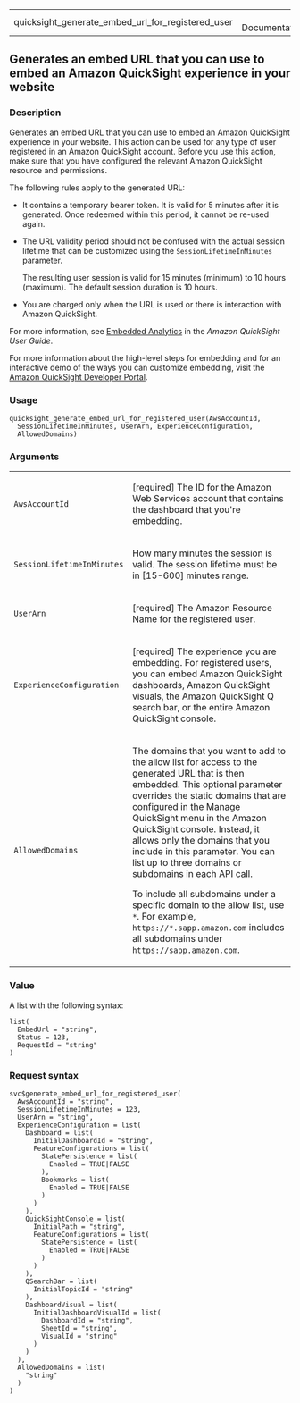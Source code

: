 <table style="width: 100%;">
<tbody>
<tr class="odd">
<td>quicksight_generate_embed_url_for_registered_user</td>
<td style="text-align: right;">R Documentation</td>
</tr>
</tbody>
</table>

## Generates an embed URL that you can use to embed an Amazon QuickSight experience in your website

### Description

Generates an embed URL that you can use to embed an Amazon QuickSight
experience in your website. This action can be used for any type of user
registered in an Amazon QuickSight account. Before you use this action,
make sure that you have configured the relevant Amazon QuickSight
resource and permissions.

The following rules apply to the generated URL:

-   It contains a temporary bearer token. It is valid for 5 minutes
    after it is generated. Once redeemed within this period, it cannot
    be re-used again.

-   The URL validity period should not be confused with the actual
    session lifetime that can be customized using the
    `SessionLifetimeInMinutes` parameter.

    The resulting user session is valid for 15 minutes (minimum) to 10
    hours (maximum). The default session duration is 10 hours.

-   You are charged only when the URL is used or there is interaction
    with Amazon QuickSight.

For more information, see [Embedded
Analytics](https://docs.aws.amazon.com/quicksight/latest/user/embedded-analytics.html)
in the *Amazon QuickSight User Guide*.

For more information about the high-level steps for embedding and for an
interactive demo of the ways you can customize embedding, visit the
[Amazon QuickSight Developer
Portal](https://docs.aws.amazon.com/quicksight/latest/user/quicksight-dev-portal.html).

### Usage

    quicksight_generate_embed_url_for_registered_user(AwsAccountId,
      SessionLifetimeInMinutes, UserArn, ExperienceConfiguration,
      AllowedDomains)

### Arguments

<table>
<colgroup>
<col style="width: 35%" />
<col style="width: 65%" />
</colgroup>
<tbody>
<tr class="odd">
<td><code
id="quicksight_generate_embed_url_for_registered_user_:_AwsAccountId">AwsAccountId</code></td>
<td><p>[required] The ID for the Amazon Web Services account that
contains the dashboard that you're embedding.</p></td>
</tr>
<tr class="even">
<td><code
id="quicksight_generate_embed_url_for_registered_user_:_SessionLifetimeInMinutes">SessionLifetimeInMinutes</code></td>
<td><p>How many minutes the session is valid. The session lifetime must
be in [15-600] minutes range.</p></td>
</tr>
<tr class="odd">
<td><code
id="quicksight_generate_embed_url_for_registered_user_:_UserArn">UserArn</code></td>
<td><p>[required] The Amazon Resource Name for the registered
user.</p></td>
</tr>
<tr class="even">
<td><code
id="quicksight_generate_embed_url_for_registered_user_:_ExperienceConfiguration">ExperienceConfiguration</code></td>
<td><p>[required] The experience you are embedding. For registered
users, you can embed Amazon QuickSight dashboards, Amazon QuickSight
visuals, the Amazon QuickSight Q search bar, or the entire Amazon
QuickSight console.</p></td>
</tr>
<tr class="odd">
<td><code
id="quicksight_generate_embed_url_for_registered_user_:_AllowedDomains">AllowedDomains</code></td>
<td><p>The domains that you want to add to the allow list for access to
the generated URL that is then embedded. This optional parameter
overrides the static domains that are configured in the Manage
QuickSight menu in the Amazon QuickSight console. Instead, it allows
only the domains that you include in this parameter. You can list up to
three domains or subdomains in each API call.</p>
<p>To include all subdomains under a specific domain to the allow list,
use <code>*</code>. For example, <code
style="white-space: pre;">⁠https://*.sapp.amazon.com⁠</code> includes all
subdomains under <code
style="white-space: pre;">⁠https://sapp.amazon.com⁠</code>.</p></td>
</tr>
</tbody>
</table>

### Value

A list with the following syntax:

    list(
      EmbedUrl = "string",
      Status = 123,
      RequestId = "string"
    )

### Request syntax

    svc$generate_embed_url_for_registered_user(
      AwsAccountId = "string",
      SessionLifetimeInMinutes = 123,
      UserArn = "string",
      ExperienceConfiguration = list(
        Dashboard = list(
          InitialDashboardId = "string",
          FeatureConfigurations = list(
            StatePersistence = list(
              Enabled = TRUE|FALSE
            ),
            Bookmarks = list(
              Enabled = TRUE|FALSE
            )
          )
        ),
        QuickSightConsole = list(
          InitialPath = "string",
          FeatureConfigurations = list(
            StatePersistence = list(
              Enabled = TRUE|FALSE
            )
          )
        ),
        QSearchBar = list(
          InitialTopicId = "string"
        ),
        DashboardVisual = list(
          InitialDashboardVisualId = list(
            DashboardId = "string",
            SheetId = "string",
            VisualId = "string"
          )
        )
      ),
      AllowedDomains = list(
        "string"
      )
    )
